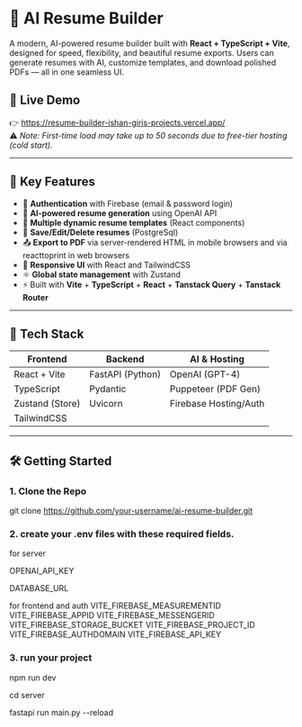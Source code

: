 # 💼 AI Resume Builder

A modern, AI-powered resume builder built with **React + TypeScript + Vite**, designed for speed, flexibility, and beautiful resume exports. Users can generate resumes with AI, customize templates, and download polished PDFs — all in one seamless UI.

## 🚀 Live Demo

👉  https://resume-builder-ishan-giris-projects.vercel.app/  
⚠️ *Note: First-time load may take up to 50 seconds due to free-tier hosting (cold start).*

---

## 🧠 Key Features

- 🔐 **Authentication** with Firebase (email & password login)
- 🧠 **AI-powered resume generation** using OpenAI API
- 🧾 **Multiple dynamic resume templates** (React components)
- 💾 **Save/Edit/Delete resumes** (PostgreSql)
- 📤 **Export to PDF** via server-rendered HTML in mobile browsers and via reacttoprint in web browsers
- 🧭 **Responsive UI** with React and TailwindCSS
- ⚛️ **Global state management** with Zustand
- ⚡ Built with **Vite** + **TypeScript** + **React** + **Tanstack Query** + **Tanstack Router**

---

## 🧱 Tech Stack

| Frontend       | Backend          |      AI & Hosting      |
|----------------|------------------|------------------------|
| React + Vite   | FastAPI (Python) |    OpenAI (GPT-4)      |
| TypeScript     | Pydantic         |    Puppeteer (PDF Gen) |
| Zustand (Store) | Uvicorn         |   Firebase Hosting/Auth|
| TailwindCSS     |         


---

## 🛠️ Getting Started

### 1. Clone the Repo


git clone https://github.com/your-username/ai-resume-builder.git


### 2. create your .env files with these required fields.

for server

OPENAI_API_KEY


DATABASE_URL


for frontend and auth
VITE_FIREBASE_MEASUREMENTID
VITE_FIREBASE_APPID
VITE_FIREBASE_MESSENGERID
VITE_FIREBASE_STORAGE_BUCKET
VITE_FIREBASE_PROJECT_ID
VITE_FIREBASE_AUTHDOMAIN
VITE_FIREBASE_API_KEY


### 3. run your project

npm run dev

cd server

fastapi run main.py --reload




